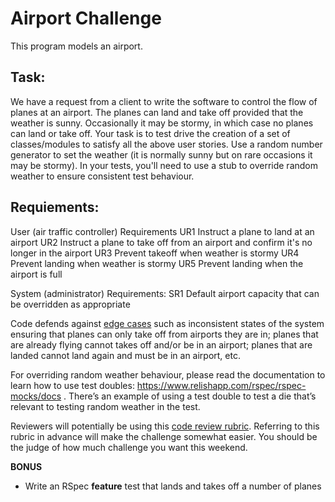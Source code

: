 Airport Challenge
=================
This program models an airport.  

Task:
-----
We have a request from a client to write the software to control the flow of planes at an airport. The planes can land and take off provided that the weather is sunny. Occasionally it may be stormy, in which case no planes can land or take off.  Your task is to test drive the creation of a set of classes/modules to satisfy all the above user stories. Use a random number generator to set the weather (it is normally sunny but on rare occasions it may be stormy). In your tests, you'll need to use a stub to override random weather to ensure consistent test behaviour.

Requiements: 
-----------
User (air traffic controller) Requirements
UR1 Instruct a plane to land at an airport
UR2 Instruct a plane to take off from an airport and confirm it's no longer in the airport
UR3 Prevent takeoff when weather is stormy 
UR4 Prevent landing when weather is stormy 
UR5 Prevent landing when the airport is full 

System (administrator) Requirements:
SR1 Default airport capacity that can be overridden as appropriate


Code defends against [edge cases](http://programmers.stackexchange.com/questions/125587/what-are-the-difference-between-an-edge-case-a-corner-case-a-base-case-and-a-b) such as inconsistent states of the system ensuring that planes can only take off from airports they are in; planes that are already flying cannot takes off and/or be in an airport; planes that are landed cannot land again and must be in an airport, etc.

For overriding random weather behaviour, please read the documentation to learn how to use test doubles: https://www.relishapp.com/rspec/rspec-mocks/docs . There’s an example of using a test double to test a die that’s relevant to testing random weather in the test.

Reviewers will potentially be using this [code review rubric](docs/review.md).  Referring to this rubric in advance will make the challenge somewhat easier.  You should be the judge of how much challenge you want this weekend.

**BONUS**

* Write an RSpec **feature** test that lands and takes off a number of planes

